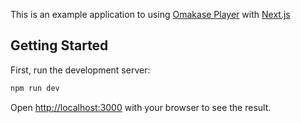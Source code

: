 This is an example application to using [Omakase Player](https://player.byomakase.org) with [Next.js](https://nextjs.org)

## Getting Started

First, run the development server:

```bash
npm run dev
```

Open [http://localhost:3000](http://localhost:3000) with your browser to see the result.
